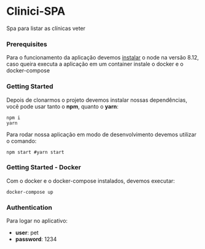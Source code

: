 # Clinici-SPA
Spa para listar as clínicas veter

### Prerequisites
Para o funcionamento da aplicação devemos [instalar](https://nodejs.org/en/download/) o node na versão 8.12, caso queira
executa a aplicação em um container instale o docker e o docker-compose

### Getting Started
Depois de clonarmos o projeto devemos instalar nossas dependências, você pode usar tanto o **npm**, quanto o **yarn**:

```shell
npm i
yarn
```
Para rodar nossa aplicação em modo de desenvolvimento devemos utilizar o comando:

```shell
npm start #yarn start
```
### Getting Started - Docker
Com o docker e o docker-compose instalados, devemos executar:

```shell
docker-compose up
```

### Authentication
Para logar no aplicativo:
+ **user**: pet
+ **password**: 1234
